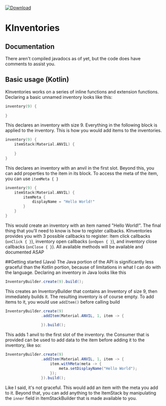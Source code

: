 [ ![Download](https://api.bintray.com/packages/redrield/maven/kinventories/images/download.svg) ](https://bintray.com/redrield/maven/kinventories/_latestVersion)

# KInventories


## Documentation
There aren't compiled javadocs as of yet, but the code does have comments to assist you.

## Basic usage (Kotlin)
KInventories works on a series of inline functions and extension functions. Declaring a basic unnamed inventory looks like this:
```kotlin
inventory(9) {
    
}
```
This declares an inventory with size 9. Everything in the following block is applied to the inventory. This is how you would add items to the inventories.

```kotlin
inventory(9) {
    itemStack(Material.ANVIL) {
        
    }
}
```
This declares an inventory with an anvil in the first slot. Beyond this, you can add properties to the item in its block. To access the meta of the item, you can use `itemMeta { }` 

```kotlin
inventory(9) {
    itemStack(Material.ANVIL) {
        itemMeta {
            displayName = "Hello World!"
        }
    }
}
```
This would create an inventory with an item named "Hello World!". The final thing that you'll need to know is how to register callbacks. KInventories provides you with 3 possible callbacks to register: Item click callbacks (`onClick { }`), inventory open callbacks (`onOpen { }`), and inventory close callbacks (`onClose { }`).
All available methods will be available and documented ASAP

##Getting started (Java)
The Java portion of the API is significantly less graceful than the Kotlin portion, because of limitations in what I can do with the language. Declaring an inventory in Java looks like this
```java
InventoryBuilder.create(9).build();
```
This creates an InventoryBuilder that contains an Inventory of size 9, then immediately builds it. The resulting inventory is of course empty. To add items to it, you would use `addItem()` before calling build
```java
InventoryBuilder.create(9)
                .addItem(Material.ANVIL, 1, item -> {
                    
                }).build();
```
This adds 1 anvil to the first slot of the inventory. the Consumer that is provided can be used to add data to the item before adding it to the inventory, like so:

```java
InventoryBuilder.create(9)
                .addItem(Material.ANVIL, 1, item -> {
                    item.withMeta(meta -> {
                        meta.setDisplayName("Hello World");
                    });
                }).build();
```
Like I said, it's not graceful. This would add an item with the meta you add to it. Beyond that, you can add anything to the ItemStack by manipulating the `inner` field in ItemStackBuilder that is made available to you.

